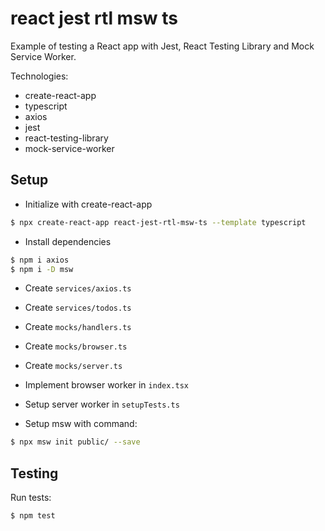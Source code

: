 # react jest rtl msw ts

Example of testing a React app with Jest, React Testing Library and Mock Service Worker.

Technologies:
- create-react-app
- typescript
- axios
- jest
- react-testing-library
- mock-service-worker

## Setup

- Initialize with create-react-app
```bash
$ npx create-react-app react-jest-rtl-msw-ts --template typescript
```

- Install dependencies

```bash
$ npm i axios
$ npm i -D msw
```

- Create `services/axios.ts`

- Create `services/todos.ts`

- Create `mocks/handlers.ts`

- Create `mocks/browser.ts`

- Create `mocks/server.ts`

- Implement browser worker in `index.tsx`

- Setup server worker in `setupTests.ts`

- Setup msw with command:

```bash
$ npx msw init public/ --save
```

## Testing

Run tests:

```bash
$ npm test
```
